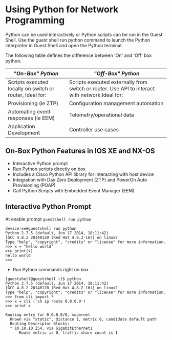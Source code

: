 # Using Python for Network Programming

Python can be used interactively or Python scripts can be run in the Guest Shell. Use the guest shell run python command to launch the Python interpreter in Guest Shell and open the Python terminal.

The following table defines the difference between 'On' and 'Off' box python.

|*"On-Box" Python* |*"Off-Box" Python* |
|------------ | -------------|
|Scripts executed locally on switch or router, Ideal for: |Scripts executed externally from switch or router. Use API to interact with network.Ideal for:|
|Provisioning (ie ZTP)|Configuration management automation|
|Automating event responses (ie EEM)|Telemetry/operational data|
|Application Development|Controller use cases|

## On-Box Python Features in IOS XE and NX-OS
- Interactive Python prompt
- Run Python scripts directly on box
- Includes a Cisco Python API library for interacting with host device
- Integration with Day Zero Deployment (ZTP) and PowerOn Auto Provisioning (POAP)
- Call Python Scripts with Embedded Event Manager (EEM)

## Interactive Python Prompt

At enable prompt `guestshell run python`

```
device-xe#guestshell run python
Python 2.7.5 (default, Jun 17 2014, 18:11:42)
[GCC 4.8.2 20140120 (Red Hat 4.8.2-16)] on linux2
Type "help", "copyright", "credits" or "license" for more information.
>>> x = "hello world"
>>> print(x)
hello world
>>>
```

- Run Python commands right on box

```
[guestshell@guestshell ~]$ python
Python 2.7.5 (default, Jun 17 2014, 18:11:42)
[GCC 4.8.2 20140120 (Red Hat 4.8.2-16)] on linux2
Type "help", "copyright", "credits" or "license" for more information.
>>> from cli import *
>>> x = cli ('sh ip route 0.0.0.0')
>>> print x

Routing entry for 0.0.0.0/0, supernet
  Known via "static", distance 1, metric 0, candidate default path
  Routing Descriptor Blocks:
  * 10.10.10.254, via GigabitEthernet1
      Route metric is 0, traffic share count is 1
```
